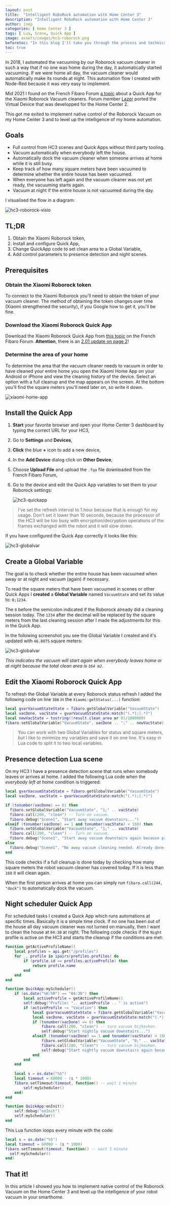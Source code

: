 ```yaml
---
layout: post
title:  "Intelligent RoboRock automation with Home Center 3"
description: "Intelligent RoboRock automation with Home Center 3"
author: joep
categories: [ Home Center 3 ]
tags: [ Lua, Scene, Quick App ]
image: assets/images/hc3-roborock.png
beforetoc: "In this blog I'll take you through the process and technical implementation to make your Roborock vacuum more intelligent with the Home Center 3."
toc: true
---
```


In 2018, I automated the vacuuming by our Roborock vacuum cleaner in such a way that if no one was home during the day, it automatically started vacuuming. If we were home all day, the vacuum cleaner would automatically make its rounds at night. This automation flow I created with Node-Red because it was very easy to implement.

Mid 2021 I found on the French Fibaro Forum [a topic](https://www.domotique-fibaro.fr/topic/15043-quick-app-xiaomi-roborock-vacuum/) about a Quick App for the Xiaomi Roborock Vacuum cleaners. Forum member [Lazer](https://www.domotique-fibaro.fr/profile/133-lazer/) ported the Virtual Device that was developped for the Home Center 2. 

This got me exited to implement native control of the Roborock Vacuum on my Home Center 3 and to level up the intelligence of my home automation.

## Goals

- Full control from HC3 scenes and Quick Apps without third party tooling.
- Vacuum automatically when everybody left the house.
- Automatically dock the vacuum cleaner when someone arrives at home while it is still busy.
- Keep track of how many square meters have been vacuumed to determine whether the entire house has been vacuumed.
- When everyone has left again and the vacuum cleaner was not yet ready, the vacuuming starts again.
- Vacuum at night if the entire house is not vacuumed during the day.

I visualised the flow in a diagram:

![hc3-roborock-visio](../assets/images/hc3-roborock-03.png)

## TL;DR

1. Obtain the Xiaomi Roborock token,
2. Install and configure Quick App,
3. Change QuickApp code to set clean area to a Global Variable,
4. Add control parameters to presence detection and night scenes.

## Prerequisites

### Obtain the Xiaomi Roborock token

To connect to the Xiaomi Roborock you'll need to obtain the token of your vacuum cleaner. The method of obtaining the token changes over time (Xiaomi strengthened the security), if you Google how to get it, you'll be fine.

### Download the Xiaomi Roborock Quick App

Download the Xiaomi Roborock Quick App from [this topic](https://www.domotique-fibaro.fr/topic/15043-quick-app-xiaomi-roborock-vacuum/) on the French Fibaro Forum. **Attention**, there is an [2.01 update on page 2](https://www.domotique-fibaro.fr/topic/15043-quick-app-xiaomi-roborock-vacuum/?page=2&tab=comments#comment-239019)!

### Determine the area of ​​your home

To determine the area that the vacuum cleaner needs to vacuum in order to have cleaned your entire home you open the Xiaomi Home App on your Android or iPhone and view the cleaning history of the device. Select an option with a full cleanup and the map appears on the screen. At the bottom you'll find the square meters you'll need later on, so write it down.

![xiaomi-home-app](../assets/images/hc3-roborock-01.png)

## Install the Quick App

1. **Start** your favorite browser and open your Home Center 3 dashboard by typing the correct URL for your HC3,
2. Go to **Settings** and **Devices**,
3. **Click** the blue **+** icon to add a new device,
4. In the **Add Device** dialog click on **Other Device**,
5. Choose **Upload File** and upload the `.fqa` file downloaded from the French Fibaro Forum,
6. Go to the device and edit the Quick App variables to set them to your Roborock settings:

    ![hc3-quickapp](../assets/images/hc3-roborock-02.png)

> I've set the refresh interval to 1 hour because that is enough for my usage. Don't set it lower than 10 seconds, because the processor of the HC3 will be too busy with encryption/decryption operations of the frames exchanged with the robot and it will slow down.

If you have configured the Quick App correctly it looks like this:

![hc3-globalvar](../assets/images/hc3-roborock-05.png)

## Create a Global Variable

The goal is to check whether the entire house has been vacuumed when away or at night and vacuum (again) if necessary.

To read the square meters that have been vacuumed in scenes or other Quick Apps I **created** a **Global Variable** named `VacuumState` and set its value to: `0;1234`.

The `0` before the semicolon indicated if the Roborock already did a cleaning session today. The `1234` after the decimal will be replaced by the square meters from the last cleaning session after I made the adjustments for this in the Quick App.

In the following screenshot you see the Global Variable I created and it's updated with `46.8075` square meters:

![hc3-globalvar](../assets/images/hc3-roborock-04.png)

*This indicates the vacuum will start again when everybody leaves home or at night because the total clean area is `164 m2`.*

## Edit the Xiaomi Roborock Quick App

To refresh the Global Variable at every Roborock status refresh I added the following code on line `386` in the `Xiaomi:getStatus(...)` function:

```lua
local gvarVacuumStateState = fibaro.getGlobalVariable("VacuumState")
local vacDone, vacState = gvarVacuumStateState:match("(.*);(.*)")
local newVacState = tostring((result.clean_area or 0)/1000000)
fibaro.setGlobalVariable("VacuumState", vacDone .. ";" .. newVacState)
```

> You can work with two Global Variables for status and square meters, but I like to minimize my variables and save it on one line. It's easy in Lua code to split it to two local variables.

## Presence detection Lua scene

On my HC3 I have a presence detection scene that runs when somebody leaves or arrives at home. I added the following Lua code when the *everybody left at home* condition is triggered:

```lua
local gvarVacuumStateState = fibaro.getGlobalVariable("VacuumState")
local vacDone, vacState = gvarVacuumStateState:match("(.*);(.*)")

if (tonumber(vacDone) == 0) then
  fibaro.setGlobalVariable("VacuumState", "1;" .. vacState)
  fibaro.call(200, "clean") -- Turn on vacuum.
  fibaro.debug("Scene1", "Start away vacuum downstairs...")
elseif (tonumber(vacDone) == 1 and tonumber(vacState) < 160) then
  fibaro.setGlobalVariable("VacuumState", "1;" .. vacState)
  fibaro.call(200, "clean") -- Turn on vacuum.
  fibaro.debug("Scene1", "Start away vacuum downstairs again because previous clean was not done...")
else
  fibaro.debug("Scene1", "No away vacuum cleaning needed. Already done.")
end
```

This code checks if a full cleanup is done today by checking how many square meters the robot vacuum cleaner has covered today. If it is less than `160` it will clean again.

When the first person arrives at home you can simply run `fibaro.call(244, "dock")` to automatically dock the vacuum.

## Night scheduler Quick App

For scheduled tasks I created a Quick App which runs automations at specific times. Basically it is a simple time clock. If no one has been out of the house all day vacuum cleaner was not turned on manually, then I want to clean the house at `04:30` at night. The following code checks if the `Night` profile is active on the HC3 and starts the cleanup if the conditions are met:

```lua
function getActiveProfileName()
    local profiles = api.get("/profiles")
    for _, profile in ipairs(profiles.profiles) do
        if (profile.id == profiles.activeProfile) then
            return profile.name
        end
    end
end

function QuickApp:myScheduler()    
    if (os.date("%H:%M") == "04:30") then
        local activeProfile = getActiveProfileName()
        self:debug("Profile: ".. activeProfile .. " is active")
        if (activeProfile ~= "Vacation") then
            local gvarVacuumStateState = fibaro.getGlobalVariable("VacuumState")
            local vacDone, vacState = gvarVacuumStateState:match("(.*);(.*)")
            if (tonumber(vacDone) == 0) then
                fibaro.call(200, "clean") -- turn vacuum bijkeuken.
                self:debug("Start nightly vacuum downstairs...")
            elseif (tonumber(vacDone) == 1 and tonumber(vacState) < 160) then
                fibaro.setGlobalVariable("VacuumState", "0;" .. vacState)
                fibaro.call(200, "clean") -- turn vacuum bijkeuken.
                self:debug("Start nightly vacuum downstairs again because previous clean was not done...")
            end
        end
    end
    
    local s = os.date("%S")
    local timeout = 60000 - (s * 1000)
    fibaro.setTimeout(timeout, function() -- wait 1 minute
        self:myScheduler()
    end)
end

function QuickApp:onInit()
    self:debug("onInit")
    self:myScheduler()
end
```

This Lua function loops every minute with the code:

```lua
local s = os.date("%S")
local timeout = 60000 - (s * 1000)
fibaro.setTimeout(timeout, function() -- wait 1 minute
  self:myScheduler()
end)
```

## That it!

In this article I showed you how to implement native control of the Roborock Vacuum on the Home Center 3 and level up the intelligence of your robot vacuum in your smarthome.